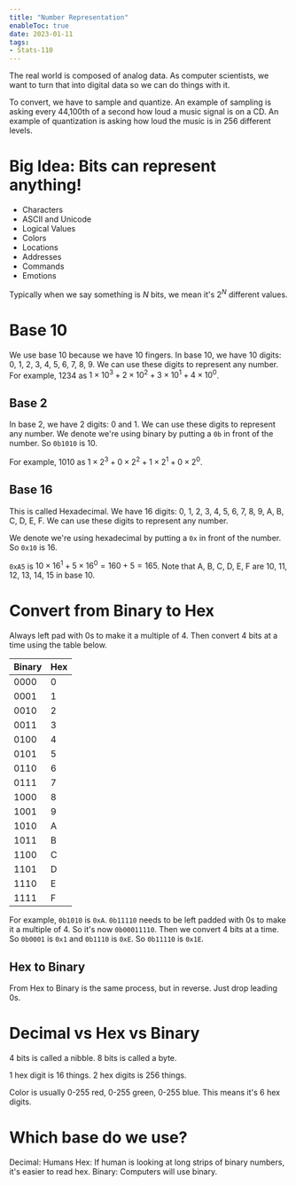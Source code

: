 ```yaml
---
title: "Number Representation"
enableToc: true
date: 2023-01-11
tags:
- Stats-110
---
```


The real world is composed of analog data. As computer scientists, we want to turn that into digital data so we can do things with it.

To convert, we have to sample and quantize. An example of sampling is asking every 44,100th of a second how loud a music signal is on a CD. An example of quantization is asking how loud the music is in 256 different levels.

# Big Idea: Bits can represent anything!

- Characters
- ASCII and Unicode
- Logical Values
- Colors
- Locations
- Addresses
- Commands
- Emotions

Typically when we say something is $N$ bits, we mean it's $2^N$ different values.

# Base 10

We use base 10 because we have 10 fingers. In base 10, we have 10 digits: 0, 1, 2, 3, 4, 5, 6, 7, 8, 9. We can use these digits to represent any number. For example, 1234 as $1 \times 10^3 + 2 \times 10^2 + 3 \times 10^1 + 4 \times 10^0$.

##  Base 2

In base 2, we have 2 digits: 0 and 1. We can use these digits to represent any number. We denote we're using binary by putting a `0b` in front of the number. So `0b1010` is 10.

For example, 1010 as $1 \times 2^3 + 0 \times 2^2 + 1 \times 2^1 + 0 \times 2^0$.

## Base 16

This is called Hexadecimal. We have 16 digits: 0, 1, 2, 3, 4, 5, 6, 7, 8, 9, A, B, C, D, E, F. We can use these digits to represent any number. 

We denote we're using hexadecimal by putting a `0x` in front of the number. So `0x10` is 16.

`0xA5` is $10 \times 16^1 + 5 \times 16^0 = 160 + 5 = 165$. Note that A, B, C, D, E, F are 10, 11, 12, 13, 14, 15 in base 10.

# Convert from Binary to Hex

Always left pad with 0s to make it a multiple of 4. Then convert 4 bits at a time using the table below.

| Binary | Hex |
|--------|-----|
| 0000   | 0   |
| 0001   | 1   |
| 0010   | 2   |
| 0011   | 3   |
| 0100   | 4   |
| 0101   | 5   |
| 0110   | 6   |
| 0111   | 7   |
| 1000   | 8   |
| 1001   | 9   |
| 1010   | A   |
| 1011   | B   |
| 1100   | C   |
| 1101   | D   |
| 1110   | E   |
| 1111   | F   |

For example, `0b1010` is `0xA`. `0b11110` needs to be left padded with 0s to make it a multiple of 4. So it's now `0b00011110`. Then we convert 4 bits at a time. So `0b0001` is `0x1` and `0b1110` is `0xE`. So `0b11110` is `0x1E`.

## Hex to Binary

From Hex to Binary is the same process, but in reverse. Just drop leading 0s.


# Decimal vs Hex vs Binary

4 bits is called a nibble. 8 bits is called a byte.

1 hex digit is 16 things. 2 hex digits is 256 things. 

Color is usually 0-255 red, 0-255 green, 0-255 blue. This means it's 6 hex digits. 

# Which base do we use?

Decimal: Humans
Hex: If human is looking at long strips of binary numbers, it's easier to read hex. 
Binary: Computers will use binary.   


# 


